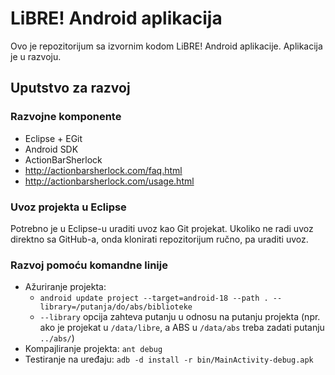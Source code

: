 # LiBRE! Android aplikacija

Ovo je repozitorijum sa izvornim kodom LiBRE! Android aplikacije. Aplikacija je u razvoju.

## Uputstvo za razvoj

### Razvojne komponente

* Eclipse + EGit
* Android SDK
* ActionBarSherlock
 * http://actionbarsherlock.com/faq.html
 * http://actionbarsherlock.com/usage.html

### Uvoz projekta u Eclipse

Potrebno je u Eclipse-u uraditi uvoz kao Git projekat. Ukoliko ne radi uvoz direktno sa GitHub-a, onda klonirati repozitorijum ručno, pa uraditi uvoz.

### Razvoj pomoću komandne linije

* Ažuriranje projekta:
  * `android update project --target=android-18 --path . --library=/putanja/do/abs/biblioteke`
  * `--library` opcija zahteva putanju u odnosu na putanju projekta (npr. ako je projekat u `/data/libre`, a ABS u `/data/abs` treba zadati putanju `../abs/`)
* Kompajliranje projekta: `ant debug`
* Testiranje na uređaju: `adb -d install -r bin/MainActivity-debug.apk`

